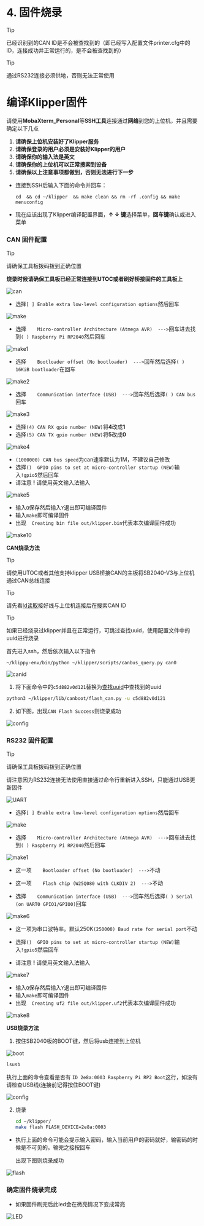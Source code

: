 # 4. 固件烧录

> [!TIP]
> 已经识别到的CAN ID是不会被查找到的（即已经写入配置文件printer.cfg中的ID，连接成功并正常运行的，是不会被查找到的）

> [!TIP]
>
> 通过RS232连接必须供地，否则无法正常使用

# 编译Klipper固件

请使用**MobaXterm_Personal**等**SSH工具**连接通过**网络**到您的上位机，并且需要确定以下几点

1. **请确保上位机安装好了Klipper服务**
2. **请确保登录的用户必须是安装好Klipper的用户**
3. **请确保你的输入法是英文**
4. **请确保你的上位机可以正常搜索到设备**
5. **请确保以上注意事项都做到，否则无法进行下一步**



* 连接到SSH后输入下面的命令并回车：

     ```
     cd  && cd ~/klipper  && make clean && rm -rf .config && make menuconfig
     ```

* 现在应该出现了Klipper编译配置界面，**↑ ↓ 键**选择菜单，**回车键**确认或进入菜单

<!-- tabs:start -->

### ****CAN 固件配置****
>[!TIP]
>请确保工具板拨码拨到正确位置
>
>**烧录时候请确保工具板已经正常连接到UTOC或者刷好桥接固件的工具板上**

![can](../../images/boards/fly_ercf_v2/flash_can.png)

* 选择`[ ] Enable extra low-level configuration options`然后回车

![make](../../images/boards/fly_sb2040_v3/make.png)

* 选择`    Micro-controller Architecture (Atmega AVR)  --->`回车进去找到`( ) Raspberry Pi RP2040`然后回车

![make1](../../images/boards/fly_sb2040_v3/make1.png)

* 选择`    Bootloader offset (No bootloader)  --->`回车然后选择`( ) 16KiB bootloader`在回车

![make2](../../images/boards/fly_sb2040_v3/make2.png)

* 选择`    Communication interface (USB)  --->`回车然后选择`( ) CAN bus`回车

![make3](../../images/boards/fly_sb2040_v3/make3.png)

* 选择`(4) CAN RX gpio number (NEW)`将**4**改成**1**
* 选择`(5) CAN TX gpio number (NEW)`将**5**改成**0**

![make4](../../images/boards/fly_sb2040_v3/make4.png)

* `(1000000) CAN bus speed`为can速率默认为1M，不建议自己修改
* 选择`()  GPIO pins to set at micro-controller startup (NEW)`输入`!gpio5`然后回车
* 请注意 **!** 请使用英文输入法输入

![make5](../../images/boards/fly_sb2040_v3/make5.png)

* 输入`Q`保存然后输入`Y`退出即可编译固件
* 输入`make`即可编译固件
* 出现`  Creating bin file out/klipper.bin`代表本次编译固件成功

![make10](../../images/boards/fly_sb2040_v3/make10.png)

**CAN烧录方法**

> [!TIP]
> 请使用UTOC或者其他支持klipper USB桥接CAN的主板将SB2040-V3与上位机通过CAN总线连接

> [!TIP]
>
> 请先看[Id读取](http://mellow.klipper.cn/#/board/fly_sb2040_v3_pro/uuid?id=can-id读取)接好线与上位机连接后在搜索CAN ID

> [!TIP]
> 如果已经烧录过klipper并且在正常运行，可跳过查找uuid，使用配置文件中的uuid进行烧录

首先进入ssh，然后依次输入以下指令

```
~/klippy-env/bin/python ~/klipper/scripts/canbus_query.py can0
```

![canid](../../images/guides/klippererro/canid.png)

1. 将下面命令中的``c5d882v0d121``替换为[查找uuid](#_2-查找uuid "点击即可跳转")中查找到的uuid

```bash
python3 ~/klipper/lib/canboot/flash_can.py -u c5d882v0d121
```

2. 如下图，出现``CAN Flash Success``则烧录成功

![config](../../images/boards/fly_sht_v2/flash.png ":no-zooom")



### ****RS232 固件配置****

>[!TIP]
>请确保工具板拨码拨到正确位置
>
>请注意因为RS232连接无法使用直接通过命令行重新进入SSH，只能通过USB更新固件

![UART](../../images/boards/fly_sb2040_v3/flash_uart.png)

* 选择`[ ] Enable extra low-level configuration options`然后回车

![make](../../images/boards/fly_sb2040_v3/make.png)

* 选择`    Micro-controller Architecture (Atmega AVR)  --->`回车进去找到`( ) Raspberry Pi RP2040`然后回车

![make1](../../images/boards/fly_sb2040_v3/make1.png)

* 这一项`    Bootloader offset (No bootloader)  --->`不动
* 这一项`    Flash chip (W25Q080 with CLKDIV 2)  --->`不动

* 选择`    Communication interface (USB)  --->`回车然后选择`( ) Serial (on UART0 GPIO1/GPIO0)`回车

![make6](../../images/boards/fly_sb2040_v3/make6.png)

* 这一项为串口波特率。默认250K`(250000) Baud rate for serial port`不动

* 选择`()  GPIO pins to set at micro-controller startup (NEW)`输入`!gpio5`然后回车
* 请注意 **!** 请使用英文输入法输入

![make7](../../images/boards/fly_sb2040_v3/make7.png)

* 输入`Q`保存然后输入`Y`退出即可编译固件
* 输入`make`即可编译固件
* 出现`  Creating uf2 file out/klipper.uf2`代表本次编译固件成功

![make8](../../images/boards/fly_sb2040_v3/make8.png)

**USB烧录方法**

1. 按住SB2040板的BOOT键，然后将usb连接到上位机

![boot](../../images/boards/fly_sb2040/boot.png)

```bash
lsusb
```

执行上面的命令查看是否有 ``ID 2e8a:0003 Raspberry Pi RP2 Boot``这行，如没有请检查USB线(连接前记得按住BOOT键)

![config](../../images/boards/fly_sb2040/lsusb.png ":no-zooom")

2. 烧录
   
    ```bash
    cd ~/klipper/
    make flash FLASH_DEVICE=2e8a:0003
    ```
    

* 执行上面的命令可能会提示输入密码，输入当前用户的密码就好，输密码的时候是不可见的。输完之接按回车

   出现下图则烧录成功

![flash](../../images/boards/fly_sb2040/flash.png ":no-zooom")

<!-- tabs:end -->

### 确定固件烧录完成

* 如果固件刷完后此led会在微亮情况下变成常亮

![LED](../../images/boards/fly_sb2040_v3/led.png ":no-zooom")
